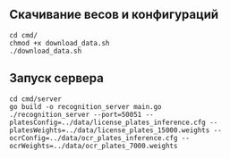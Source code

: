 ## Скачивание весов и конфигураций
```shell
cd cmd/
chmod +x download_data.sh
./download_data.sh
```

## Запуск сервера
```shell
cd cmd/server
go build -o recognition_server main.go
./recognition_server --port=50051 --platesConfig=../data/license_plates_inference.cfg --platesWeights=../data/license_plates_15000.weights --ocrConfig=../data/ocr_plates_inference.cfg --ocrWeights=../data/ocr_plates_7000.weights
```